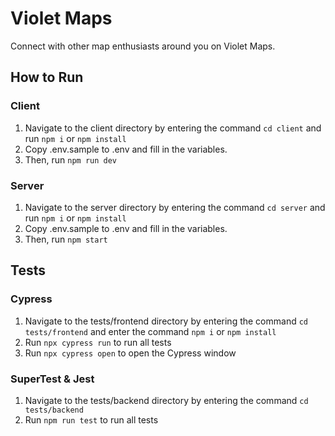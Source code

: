 # Violet Maps
Connect with other map enthusiasts around you on Violet Maps.

## How to Run

### Client
1. Navigate to the client directory by entering the command `cd client` and run `npm i` or `npm install`
2. Copy .env.sample to .env and fill in the variables.
3. Then, run `npm run dev`

### Server
1. Navigate to the server directory by entering the command `cd server` and run `npm i` or `npm install`
2. Copy .env.sample to .env and fill in the variables.
3. Then, run `npm start`

## Tests

### Cypress
1. Navigate to the tests/frontend directory by entering the command `cd tests/frontend` and enter the command `npm i` or `npm install`
2. Run `npx cypress run` to run all tests
3. Run `npx cypress open` to open the Cypress window

### SuperTest & Jest
1. Navigate to the tests/backend directory by entering the command `cd tests/backend`
2. Run `npm run test` to run all tests